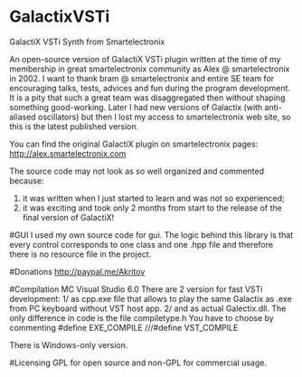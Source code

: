 # GalactixVSTi
GalactiX VSTi Synth from Smartelectronix

An open-source version of GalactiX VSTi plugin written at the time of my membership in great smartelectronix community as Alex @ smartelectronix in 2002. 
I want to thank bram @ smartelectronix  and entire SE team for encouraging talks, tests, advices and fun during the program development.  It is a pity that such a great team was disaggregated then without shaping something good-working.
Later I had new versions of Galactix (with anti-aliased oscillators) but then I lost my access to smartelectronix web site, so this is the latest published version.

You can find the original GalactiX plugin on smartelectronix pages: http://alex.smartelectronix.com

The source code may not look as so well organized and commented because:
1. it was written when I just started to learn and was not so experienced;
2. it was exciting and took only 2 months from start to the release of the final version of GalactiX! 

#GUI
I used my own source code for gui. The logic behind this library is that 
every control corresponds to one class and one .hpp file and therefore there is no resource file in the project.

#Donations
http://paypal.me/Akritov

#Compilation
MC Visual Studio 6.0
There are 2 version for fast VSTi development: 
1/ as cpp.exe file that allows to play the same Galactix as .exe from PC keyboard without VST host app.
2/ and as actual Galectix.dll. The only difference in code is the file compiletype.h
You have to choose by commenting
#define EXE_COMPILE
///#define VST_COMPILE


There is Windows-only version.

#Licensing 
GPL for open source and non-GPL for commercial usage. 

